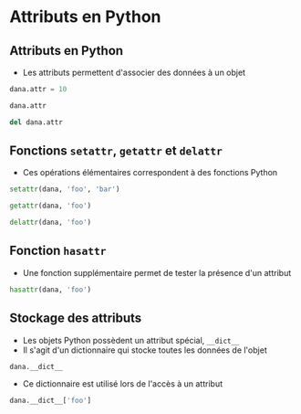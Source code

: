 # Attributs en Python

## Attributs en Python

* Les attributs permettent d'associer des données à un objet

```python
dana.attr = 10
```

```python
dana.attr
```

```python
del dana.attr
```

## Fonctions `setattr`, `getattr` et `delattr`

* Ces opérations élémentaires correspondent à des fonctions Python

```python
setattr(dana, 'foo', 'bar')
```

```python
getattr(dana, 'foo')
```

```python
delattr(dana, 'foo')
```

## Fonction `hasattr`

* Une fonction supplémentaire permet de tester la présence d'un attribut

```python
hasattr(dana, 'foo')
```

## Stockage des attributs

* Les objets Python possèdent un attribut spécial, `__dict__`
* Il s'agit d'un dictionnaire qui stocke toutes les données de l'objet

```python
dana.__dict__
```

* Ce dictionnaire est utilisé lors de l'accès à un attribut

```python
dana.__dict__['foo']
```
